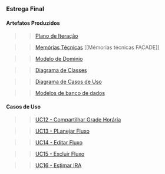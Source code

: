 ### Estrega Final

#### Artefatos Produzidos

>>[Plano de Iteração]()

>>[Memórias Técnicas]()
[[Mémorias técnicas   FACADE]]

>>[Modelo de Domínio]()

>>[Diagrama de Classes]()

>>[Diagrama de Casos de Uso]()

>>[Modelos de banco de dados]()

#### Casos de Uso

>>[UC12 - Compartilhar Grade Horária]()

>>[UC13 - PLanejar Fluxo]()

>>[UC14 - Editar Fluxo]()

>>[UC15 - Excluir Fluxo](h)

>>[UC16 - Estimar IRA]()

